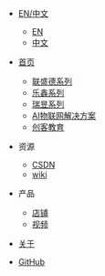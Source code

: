 - [<span class="iconfont icon-icon_yuyin1"></span> EN/中文](/)
  - [EN](/)
  - [中文](/zh/)

- [<span class="iconfont icon-icon_fabu"></span> 首页](/README.md)
  - [联盛德系列](README?id=winnermicro)
  - [乐鑫系列](README?id=esp-series)
  - [瑞昱系列](README?id=realtek)
  - [AI物联网解决方案](README?id=ai-iot-solutions)
  - [创客教育](/README?id=robotics)
- <span class="iconfont icon-tianxie"></span> 资源
  - [<span class="iconfont icon-csdn"></span> CSDN](https://www.cnblogs.com/doiting/)
  - [<span class="iconfont icon-github"></span> wiki](http://wiki.doit.am/)

- <span class="iconfont icon-xiangkan"></span> 产品
  - [<span class="iconfont icon-music"></span> 店铺](https://szdoit.taobao.com/)
  - [<span class="iconfont icon-book3"></span> 视频](https://i.youku.com/i/UMjg3NjY2MDgxMg==?spm=a2hbt.13141534.1_1.d_2_2)
- [<span class="iconfont icon-wodeguanzhu"></span> 关于](zh/About/README.md)
- [<span class="iconfont icon-github1"></span> GitHub](https://github.com/SmartArduino)








